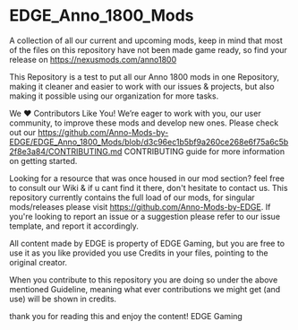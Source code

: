 # EDGE_Anno_1800_Mods
A collection of all our current and upcoming mods, keep in mind that most of the files on this repository have not been made game ready, so find your release on https://nexusmods.com/anno1800

This Repository is a test to put all our Anno 1800 mods in one Repository, making it cleaner and easier to work with our issues & projects, but also making it possible using our organization for more tasks.

We ❤️ Contributors Like You!
We’re eager to work with you, our user community, to improve these mods and develop new ones.
Please check out our https://github.com/Anno-Mods-by-EDGE/EDGE_Anno_1800_Mods/blob/d3c96ec1b5bf9a260ce268e6f75a6c5b2f8e3a84/CONTRIBUTING.md CONTRIBUTING guide for more information on getting started.

Looking for a resource that was once housed in our mod section? feel free to consult our Wiki & if u cant find it there, don't hesitate to contact us.
This repository currently contains the full load of our mods, for singular mods/releases please visit https://github.com/Anno-Mods-by-EDGE. If you're looking to report an issue or a suggestion please refer to our issue template, and report it accordingly.

All content made by EDGE is property of EDGE Gaming, but you are free to use it as you like provided you use Credits in your files, pointing to the original creator.

When you contribute to this repository you are doing so under the above mentioned Guideline, meaning what ever contributions we might get (and use) will be shown in credits.

thank you for reading this and enjoy the content!
EDGE Gaming
